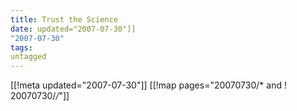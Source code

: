```yaml
---
title: Trust the Science
date: updated="2007-07-30"]]
"2007-07-30"
tags:
untagged
---
```

[[!meta updated="2007-07-30"]]
[[!map pages="20070730/* and ! 20070730/*/*"]]

